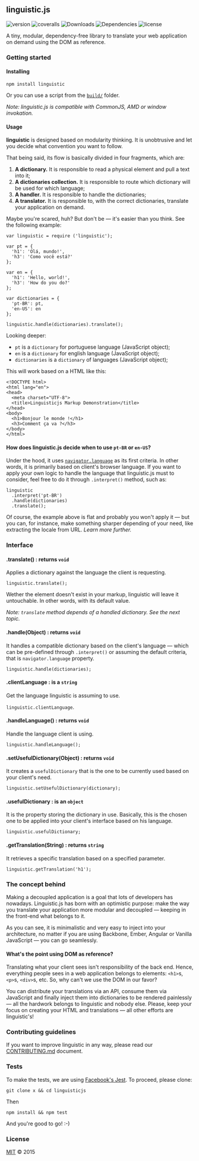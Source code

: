 linguistic.js
-
![version](http://img.shields.io/npm/v/linguistic.svg?style=flat)
![coveralls](http://img.shields.io/travis/chiefgui/linguistic.js.svg?style=flat)
![Downloads](http://img.shields.io/npm/dm/linguistic.svg?style=flat)
![Dependencies](https://david-dm.org/chiefgui/linguistic.js.svg?style=flat)
![license](http://img.shields.io/npm/l/linguistic.svg?style=flat)

A tiny, modular, dependency-free library to translate your web application on demand using the DOM as reference.

### Getting started

#### Installing

    npm install linguistic

Or you can use a script from the [`build/`](https://github.com/chiefGui/linguistic.js/tree/master/build) folder.

_Note: linguistic.js is compatible with CommonJS, AMD or window invokation._

#### Usage
**linguistic** is designed based on modularity thinking. It is unobtrusive and let you decide what convention you want to follow.

That being said, its flow is basically divided in four fragments, which are:

1. **A dictionary.** It is responsible to read a physical element and pull a text into it;
2. **A dictionaries collection.** It is responsible to route which dictionary will be used for which language;
3. **A handler.** It is responsible to handle the dictionaries;
4. **A translator.** It is responsible to, with the correct dictionaries, translate your application on demand.

Maybe you're scared, huh? But don't be — it's easier than you think. See the following example:

    var linguistic = require ('linguistic');

    var pt = {
      'h1': 'Olá, mundo!',
      'h3': 'Como você está?'
    };

    var en = {
      'h1': 'Hello, world!',
      'h3': 'How do you do?'
    };

    var dictionaries = {
      'pt-BR': pt,
      'en-US': en
    };

    linguistic.handle(dictionaries).translate();

Looking deeper:

- `pt` is a `dictionary` for portuguese language (JavaScript object);
- `en` is a `dictionary` for english language (JavaScript object);
- `dictionaries` is a `dictionary` of languages (JavaScript object);

This will work based on a HTML like this:

    <!DOCTYPE html>
    <html lang="en">
    <head>
      <meta charset="UTF-8">
      <title>Linguisticjs Markup Demonstration</title>
    </head>
    <body>
      <h1>Bonjour le monde !</h1>
      <h3>Comment ça va ?</h3>
    </body>
    </html>


#### How does linguistic.js decide when to use `pt-BR` or `en-US`?

Under the hood, it uses [`navigator.language`](http://www.w3schools.com/jsref/prop_nav_language.asp) as its first criteria. In other words, it is primarily based on client's browser language. If you want to apply your own logic to handle the language that linguistic.js must to consider, feel free to do it through `.interpret()` method, such as:

    linguistic
      .interpret('pt-BR')
      .handle(dictionaries)
      .translate();

Of course, the example above is flat and probably you won't apply it — but you can, for instance, make something sharper depending of your need, like extracting the locale from URL. _Learn more further._

### Interface

#### .translate() : returns `void`
Applies a dictionary against the language the client is requesting.

`linguistic.translate();`

Wether the element doesn't exist in your markup, linguistic will leave it untouchable. In other words, with its default value.

_Note: `translate` method depends of a handled dictionary. See the next topic._

#### .handle(Object) : returns `void`
It handles a compatible dictionary based on the client's language — which can be pre-defined through `.interpret()` or assuming the default criteria, that is `navigator.language` property.

`linguistic.handle(dictionaries);`

#### .clientLanguage : is a `string`
Get the language linguistic is assuming to use.

`linguistic.clientLanguage`.

#### .handleLanguage() : returns `void`
Handle the language client is using.

`linguistic.handleLanguage();`

#### .setUsefulDictionary(Object) : returns `void`
It creates a `usefulDictionary` that is the one to be currently used based on your client's need.

`linguistic.setUsefulDictionary(dictionary);`

#### .usefulDictionary : is an `object`
It is the property storing the dictionary in use. Basically, this is the chosen one to be applied into your client's interface based on his language.

`linguistic.usefulDictionary;`

#### .getTranslation(String) : returns `string`
It retrieves a specific translation based on a specified parameter.

`linguistic.getTranslation('h1');`

### The concept behind

Making a decoupled application is a goal that lots of developers has nowadays. Linguistic.js has born with an optimistic purpose: make the way you translate your application more modular and decoupled — keeping in the front-end what belongs to it.

As you can see, it is minimalistic and very easy to inject into your architecture, no matter if you are using Backbone, Ember, Angular or Vanilla JavaScript — you can go seamlessly.

#### What's the point using DOM as reference?

Translating what your client sees isn't responsibility of the back end. Hence, everything people sees in a web application belongs to elements: `<h1>`s, `<p>`s, `<div>`s, etc. So, why can't we use the DOM in our favor?

You can distribute your translations via an API, consume them via JavaScript and finally inject them into dictionaries to be rendered painlessly — all the hardwork belongs to linguistic and nobody else. Please, keep your focus on creating your HTML and translations — all other efforts are linguistic's!

### Contributing guidelines

If you want to improve linguistic in any way, please read our [CONTRIBUTING.md](https://github.com/chiefGui/linguistic.js/blob/master/CONTRIBUTING.md) document.

### Tests

To make the tests, we are using [Facebook's Jest](https://facebook.github.io/jest/). To proceed, please clone:

    git clone x && cd linguisticjs

Then

    npm install && npm test

And you're good to go! :-)

### License

[MIT](https://github.com/chiefGui/linguistic.js/blob/master/LICENSE) &copy; 2015
